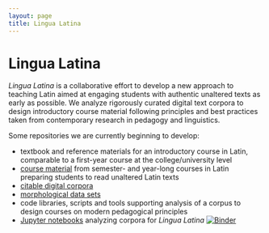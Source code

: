 ```yaml
---
layout: page
title: Lingua Latina
---
```


# Lingua Latina

*Lingua Latina* is a collaborative effort to develop a new approach to teaching Latin aimed at engaging students with authentic unaltered texts as early as possible.   We analyze rigorously curated digital text corpora to design introductory course material following principles and best practices taken from contemporary research in pedagogy and linguistics.

Some repositories we are currently beginning to develop:

- textbook and reference materials for an introductory course in Latin, comparable to a first-year course at the college/university level
- [course material](https://lingualatina.github.io/courses/) from semester- and year-long courses in Latin preparing students to read unaltered Latin texts
- [citable digital corpora](https://lingualatina.github.io/texts/)
- [morphological data sets](https://lingualatina.github.io/morphology/)
- code libraries, scripts and tools supporting analysis of a corpus to design courses on modern pedagogical principles
- [Jupyter notebooks](https://github.com/LinguaLatina/lingualatina-ipynb) analyzing corpora for *Lingua Latina* [![Binder](https://mybinder.org/badge_logo.svg)](https://mybinder.org/v2/gh/lingualatina/lingualatina-ipynb/master)
